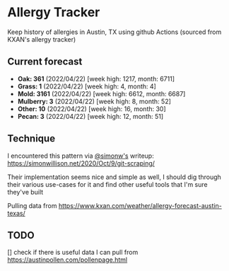 # Allergy Tracker

Keep history of allergies in Austin, TX using github Actions (sourced from KXAN's allergy tracker)

## Current forecast
<!-- INJECT FORECAST -->
- **Oak: 361** (2022/04/22)  [week high: 1217, month: 6711]
- **Grass: 1** (2022/04/22)  [week high: 4, month: 4]
- **Mold: 3161** (2022/04/22)  [week high: 6612, month: 6687]
- **Mulberry: 3** (2022/04/22)  [week high: 8, month: 52]
- **Other: 10** (2022/04/22)  [week high: 16, month: 30]
- **Pecan: 3** (2022/04/22)  [week high: 12, month: 51]
<!-- END INJECT FORECAST -->

## Technique

I encountered this pattern via [@simonw's](https://github.com/simonw) writeup: https://simonwillison.net/2020/Oct/9/git-scraping/

Their implementation seems nice and simple as well, I should dig through their various use-cases for it and find other useful tools that I'm sure they've built

Pulling data from https://www.kxan.com/weather/allergy-forecast-austin-texas/

## TODO

[] check if there is useful data I can pull from https://austinpollen.com/pollenpage.html
